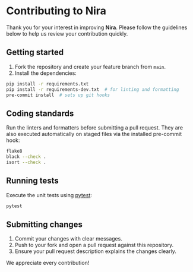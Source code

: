 # Contributing to Nira

Thank you for your interest in improving **Nira**. Please follow the guidelines below to help us review your contribution quickly.

## Getting started

1. Fork the repository and create your feature branch from `main`.
2. Install the dependencies:

```bash
pip install -r requirements.txt
pip install -r requirements-dev.txt  # for linting and formatting
pre-commit install  # sets up git hooks
```

## Coding standards

Run the linters and formatters before submitting a pull request. They are also
executed automatically on staged files via the installed pre-commit hook:

```bash
flake8
black --check .
isort --check .
```

## Running tests

Execute the unit tests using [pytest](https://docs.pytest.org/):

```bash
pytest
```

## Submitting changes

1. Commit your changes with clear messages.
2. Push to your fork and open a pull request against this repository.
3. Ensure your pull request description explains the changes clearly.

We appreciate every contribution!
